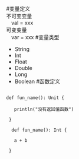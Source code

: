 #变量定义<br>
不可变变量<br>
&emsp;val = xxx<br>
可变变量<br>
&emsp;var = xxx
#变量类型<br>
- String
- Int
- Float
- Double
- Long
- Boolean
#函数定义<br>
<code>
def fun_name(): Unit {<br>
&emsp;&emsp;&emsp;println("没有返回值函数")<br>
&emsp;}<br>
&emsp;&emsp;def fun_name(): Int {<br>
&emsp;&emsp;&emsp;a + b<br>
&emsp;}
<code>